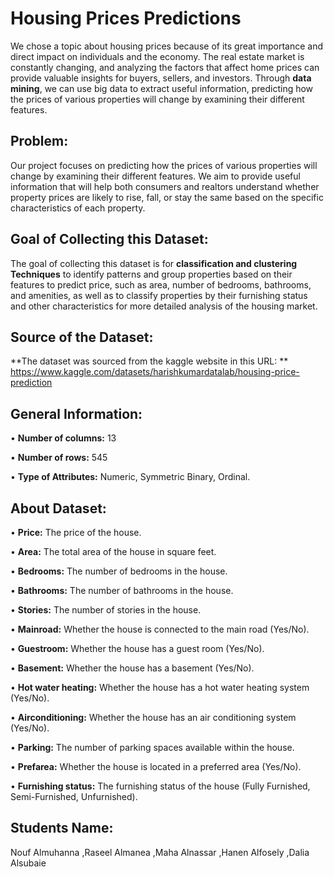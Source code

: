 # Housing Prices Predictions
We chose a topic about housing prices because of its great importance and direct impact on individuals and the economy. The real estate market is constantly changing, and analyzing the factors that affect home prices can provide valuable insights for buyers, sellers, and investors. Through **data mining**, we can use big data to extract useful information, predicting how the prices of various properties will change by examining their different features.

## Problem:

Our project focuses on predicting how the prices of various properties will change by examining their different features. We aim to provide useful information that will help both consumers and realtors understand whether property prices are likely to rise, fall, or stay the same based on the specific characteristics of each property.

## Goal of Collecting this Dataset:

The goal of collecting this dataset is for **classification and clustering Techniques** to identify patterns and group properties based on their features to predict price, such as area, number of bedrooms, bathrooms, and amenities, as well as to classify properties by their furnishing status and other characteristics for more detailed analysis of the housing market.


## Source of the Dataset:

**The dataset was sourced from the kaggle website in this URL: **
https://www.kaggle.com/datasets/harishkumardatalab/housing-price-prediction

## General Information:

•	**Number of columns:** 13

•	**Number of rows:**  545

•	**Type of Attributes:** Numeric, Symmetric Binary, Ordinal.

## About Dataset:

•	**Price:** The price of the house.

•	**Area:** The total area of the house in square feet.

•	**Bedrooms:** The number of bedrooms in the house.

•	**Bathrooms:** The number of bathrooms in the house.

•	**Stories:** The number of stories in the house.

•	**Mainroad:** Whether the house is connected to the main road (Yes/No).

•	**Guestroom:** Whether the house has a guest room (Yes/No).

•	**Basement:** Whether the house has a basement (Yes/No).

•	**Hot water heating:** Whether the house has a hot water heating system (Yes/No).

•	**Airconditioning:** Whether the house has an air conditioning system (Yes/No).

•	**Parking:** The number of parking spaces available within the house.

•	**Prefarea:** Whether the house is located in a preferred area (Yes/No).

•	**Furnishing status:** The furnishing status of the house (Fully Furnished, Semi-Furnished, Unfurnished).




## Students Name: 
Nouf Almuhanna ,Raseel Almanea ,Maha Alnassar ,Hanen Alfosely ,Dalia Alsubaie




